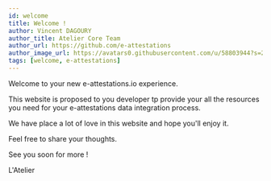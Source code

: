 ```yaml
---
id: welcome
title: Welcome !
author: Vincent DAGOURY
author_title: Atelier Core Team
author_url: https://github.com/e-attestations
author_image_url: https://avatars0.githubusercontent.com/u/58803944?s=200&v=4
tags: [welcome, e-attestations]
---
```


Welcome to your new e-attestations.io experience.

This website is proposed to you developer tp provide your all the resources you need for your e-attestations data integration process.

We have place a lot of love in this website and hope you'll enjoy it.

Feel free to share your thoughts.

See you soon for more !

L'Atelier
